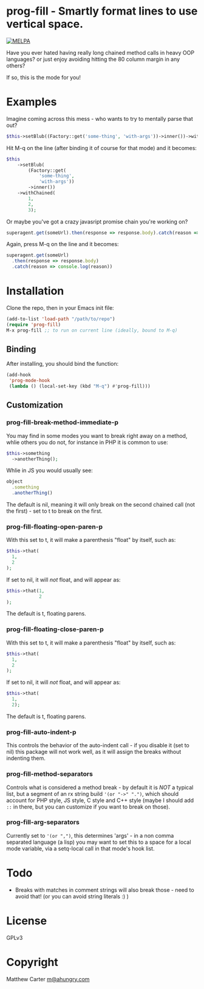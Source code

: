 # prog-fill - Smartly format lines to use vertical space.

[![MELPA](http://melpa.org/packages/prog-fill-badge.svg)](http://melpa.org/#/prog-fill)

Have you ever hated having really long chained method calls in heavy
OOP languages?  or just enjoy avoiding hitting the 80 column margin in
any others?

If so, this is the mode for you!

# Examples

Imagine coming across this mess - who wants to try to mentally parse
that out?

```php
$this->setBlub((Factory::get('some-thing', 'with-args'))->inner())->withChained(1, 2, 3);
```
Hit M-q on the line (after binding it of course for that mode) and it
becomes:
```php
$this
    ->setBlub(
        (Factory::get(
            'some-thing',
            'with-args'))
        ->inner())
    ->withChained(
        1,
        2,
        3);
```

Or maybe you've got a crazy javasript promise chain you're working on?

```js
superagent.get(someUrl).then(response => response.body).catch(reason => console.log(reason))
```
Again, press M-q on the line and it becomes:
```js
superagent.get(someUrl)
  .then(response => response.body)
  .catch(reason => console.log(reason))

```


# Installation

Clone the repo, then in your Emacs init file:

```lisp
(add-to-list 'load-path "/path/to/repo")
(require 'prog-fill)
M-x prog-fill ;; to run on current line (ideally, bound to M-q)
```

## Binding

After installing, you should bind the function:

```lisp
(add-hook
 'prog-mode-hook
 (lambda () (local-set-key (kbd "M-q") #'prog-fill)))
 ```

## Customization

### prog-fill-break-method-immediate-p

You may find in some modes you want to break right away on a method,
whlie others you do not, for instance in PHP it is common to use:

```php
$this->something
  ->anotherThing();
```

Whlie in JS you would usually see:
```js
object
  .something
  .anotherThing()
```

The default is nil, meaning it will only break on the second chained
call (not the first) - set to t to break on the first.

### prog-fill-floating-open-paren-p

With this set to t, it will make a parenthesis "float" by itself, such
as:

```php
$this->that(
  1,
  2
);
```

If set to nil, it will *not* float, and will appear as:

```php
$this->that(1,
            2
);
```

The default is t, floating parens.

### prog-fill-floating-close-paren-p

With this set to t, it will make a parenthesis "float" by itself, such
as:

```php
$this->that(
  1,
  2
);
```

If set to nil, it will *not* float, and will appear as:

```php
$this->that(
  1,
  2);
```

The default is t, floating parens.

### prog-fill-auto-indent-p

This controls the behavior of the auto-indent call - if you disable it
(set to nil) this package will not work well, as it will assign the
breaks without indenting them.

### prog-fill-method-separators

Controls what is considered a method break - by default it is *NOT* a
typical list, but a segment of an rx string build `'(or "->" ".")`,
which should account for PHP style, JS style, C style and C++ style
(maybe I should add `::` in there, but you can customize if you want
to break on those).

### prog-fill-arg-separators

Currently set to `'(or ",")`, this determines 'args' - in a non comma
separated language (a lisp) you may want to set this to a space for a
local mode variable, via a setq-local call in that mode's hook list.

# Todo
- Breaks with matches in comment strings will also break those - need
  to avoid that!  (or you can avoid string literals :) )

# License

GPLv3

# Copyright

Matthew Carter <m@ahungry.com>
